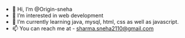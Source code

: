 - 👋 Hi, I’m @Origin-sneha
- 👀 I’m interested in web development
- 🌱 I’m currently learning java, mysql, html, css as well as javascript.
- 📫 You can reach me at - sharma.sneha2110@gmail.com

<!---
Origin-sneha/Origin-sneha is a ✨ special ✨ repository because its `README.md` (this file) appears on your GitHub profile.
You can click the Preview link to take a look at your changes.
--->
